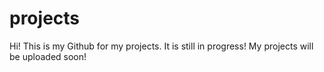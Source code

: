 # projects

Hi! This is my Github for my projects. It is still in progress! My projects will be uploaded soon!
